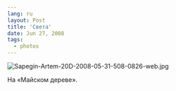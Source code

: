 ```yaml
---
lang: ru
layout: Post
title: 'Света'
date: Jun 27, 2008
tags:
  - photos
---
```


![Sapegin-Artem-20D-2008-05-31-508-0826-web.jpg](upload://Sapegin-Artem-20D-2008-05-31-508-0826-web.jpg)

На «Майском дереве».
